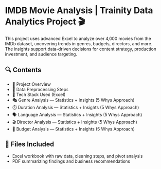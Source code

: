 # IMDB Movie Analysis | Trainity Data Analytics Project 🎬

This project uses advanced Excel to analyze over 4,000 movies from the IMDb dataset, uncovering trends in genres, budgets, directors, and more. The insights support data-driven decisions for content strategy, production investment, and audience targeting.

## 🔍 Contents
- 📄 Project Overview
- 🧹 Data Preprocessing Steps
- 🧰 Tech Stack Used (Excel)
- 🎭 Genre Analysis — Statistics + Insights (5 Whys Approach)
- ⏱️ Duration Analysis — Statistics + Insights (5 Whys Approach)
- 🗣️ Language Analysis — Statistics + Insights (5 Whys Approach)
- 🎬 Director Analysis — Statistics + Insights (5 Whys Approach)
- 💸 Budget Analysis — Statistics + Insights (5 Whys Approach)

## 📁 Files Included
- Excel workbook with raw data, cleaning steps, and pivot analysis
- PDF summarizing findings and business recommendations
